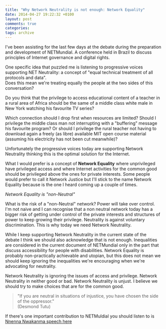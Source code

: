 ```yaml
---
title: "Why Network Neutrality is not enough: Network Equality"
date: 2014-04-27 19:22:32 +0100
layout: post
comments: true
categories:
tags: archive
---
```


I've been assisting for the last few days at the debate during the preparation and development of NETMundial. A conference held in Brazil to discuss principles of Internet governance and digital rights.

One specific idea that puzzled me is listening to progressive voices supporting NET Neutrality: a concept of "equal technical treatment of all protocols and data".  
Does this mean we're treating equally the people at the two sides of this conversation?
<!--more-->

Do you think that the privilege to access educational content of a teacher in a rural area of Africa should be the same of a middle class white male in New York watching his favourite TV series?

Which connection should I drop first when resources are limited? Should I privilege the middle class man not interrupting with a "buffering" message his favourite program? Or should I privilege the rural teacher not having to download again a freely (as libre) available MIT open course material (assuming his electricity has not been cut meanwhile)?

Unfortunately the progressive voices today are supporting Network Neutrality thinking this is the optimal solution for the Internet.

What I would prefer is a concept of **Network Equality** where unprivileged have privileged access and where Internet activities for the common good should be privileged above the ones for private interests. Some people would prefer to call it Network Justice but I'll stick to the name Network Equality because is the one I heard coming up a couple of times.

_Network Equality is "non-Neutral"_

What is the risk of a "non-Neutral" network? Power will take over control. I'm not naive and I can recognise that a non neutral network today has a bigger risk of getting under control of the private interests and structures of power to keep growing their privilege. Neutrality is against voluntary discrimination. This is why today we need Network Neutrality.

While I keep supporting Network Neutrality in the current state of the debate I think we should also acknowledge that is not enough. Inequalities are considered in the current document of NETMundial only in the part that discuss accessibility for people with disabilities. Network Equality is probably non-practically achievable and utopian, but this does not mean we should keep ignoring the inequalities we're encouraging when we're advocating for neutrality.

Network Neutrality is ignoring the issues of access and privilege. Network Neutrality in neither good or bad. Network Neutrality is unjust. I believe we should try to make choices that are for the common good.

> "If you are neutral in situations of injustice, you have chosen the side of the oppressor."  
>  (Desmond Tutu)

If there's one important contribution to NETMuldial you should listen to is [Nnenna Nwakanma speech here](https://www.youtube.com/watch?v=0KemK8YbHrI&t=2107)
